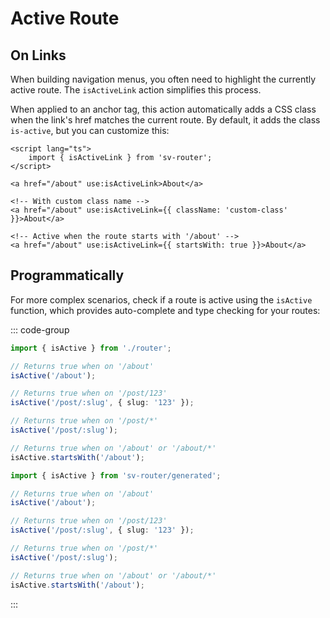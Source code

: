 # Active Route

## On Links

When building navigation menus, you often need to highlight the currently active route. The `isActiveLink` action simplifies this process.

When applied to an anchor tag, this action automatically adds a CSS class when the link's href matches the current route. By default, it adds the class `is-active`, but you can customize this:

```svelte
<script lang="ts">
	import { isActiveLink } from 'sv-router';
</script>

<a href="/about" use:isActiveLink>About</a>

<!-- With custom class name -->
<a href="/about" use:isActiveLink={{ className: 'custom-class' }}>About</a>

<!-- Active when the route starts with '/about' -->
<a href="/about" use:isActiveLink={{ startsWith: true }}>About</a>
```

## Programmatically

For more complex scenarios, check if a route is active using the `isActive` function, which provides auto-complete and type checking for your routes:

::: code-group

```ts [Code-based]
import { isActive } from './router';

// Returns true when on '/about'
isActive('/about');

// Returns true when on '/post/123'
isActive('/post/:slug', { slug: '123' });

// Returns true when on '/post/*'
isActive('/post/:slug');

// Returns true when on '/about' or '/about/*'
isActive.startsWith('/about');
```

```ts [File-based]
import { isActive } from 'sv-router/generated';

// Returns true when on '/about'
isActive('/about');

// Returns true when on '/post/123'
isActive('/post/:slug', { slug: '123' });

// Returns true when on '/post/*'
isActive('/post/:slug');

// Returns true when on '/about' or '/about/*'
isActive.startsWith('/about');
```

:::
